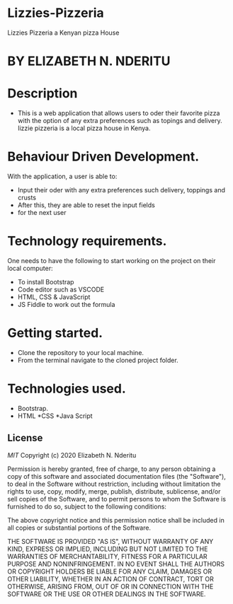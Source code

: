 # Lizzies-Pizzeria
Lizzies Pizzeria a Kenyan pizza House


# BY ELIZABETH N. NDERITU

# Description
* This is a web application that allows users to oder their favorite pizza with the option of any extra preferences such as topings and delivery. lizzie pizzeria is a local pizza house in Kenya.

# Behaviour Driven Development.
With the application, a user is able to:
* Input their oder with any extra preferences such delivery, toppings and crusts
* After this, they are able to reset the input fields
* for the next user


# Technology requirements.
One needs to have the following to start working on the project on their local computer:
* To install Bootstrap
* Code editor such as VSCODE
* HTML, CSS & JavaScript
* JS Fiddle to work out the formula


# Getting started.
* Clone the repository to your local machine.
* From the terminal navigate to the cloned project folder.


# Technologies used.
* Bootstrap.
* HTML
*CSS
*Java Script
## License

*MIT* Copyright (c) 2020 Elizabeth N. Nderitu

Permission is hereby granted, free of charge, to any person obtaining a copy
of this software and associated documentation files (the "Software"), to deal
in the Software without restriction, including without limitation the rights
to use, copy, modify, merge, publish, distribute, sublicense, and/or sell
copies of the Software, and to permit persons to whom the Software is
furnished to do so, subject to the following conditions:

The above copyright notice and this permission notice shall be included in all
copies or substantial portions of the Software.

THE SOFTWARE IS PROVIDED "AS IS", WITHOUT WARRANTY OF ANY KIND, EXPRESS OR
IMPLIED, INCLUDING BUT NOT LIMITED TO THE WARRANTIES OF MERCHANTABILITY,
FITNESS FOR A PARTICULAR PURPOSE AND NONINFRINGEMENT. IN NO EVENT SHALL THE
AUTHORS OR COPYRIGHT HOLDERS BE LIABLE FOR ANY CLAIM, DAMAGES OR OTHER
LIABILITY, WHETHER IN AN ACTION OF CONTRACT, TORT OR OTHERWISE, ARISING FROM,
OUT OF OR IN CONNECTION WITH THE SOFTWARE OR THE USE OR OTHER DEALINGS IN THE
SOFTWARE.
